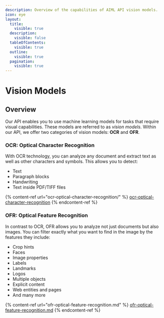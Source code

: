 ```yaml
---
description: Overview of the capabilities of AIML API vision models.
icon: eye
layout:
  title:
    visible: true
  description:
    visible: false
  tableOfContents:
    visible: true
  outline:
    visible: true
  pagination:
    visible: true
---
```


# Vision Models

## Overview

Our API enables you to use machine learning models for tasks that require visual capabilities. These models are referred to as _vision models_. Within our API, we offer two categories of vision models: **OCR** and **OFR**.

### OCR: Optical Character Recognition

With OCR technology, you can analyze any document and extract text as well as other characters and symbols. This allows you to detect:

* Text
* Paragraph blocks
* Handwriting
* Text inside PDF/TIFF files

{% content-ref url="ocr-optical-character-recognition/" %}
[ocr-optical-character-recognition](ocr-optical-character-recognition/)
{% endcontent-ref %}

### OFR: Optical Feature Recognition

In contrast to OCR, OFR allows you to analyze not just documents but also images. You can filter exactly what you want to find in the image by the features they include:

* Crop hints
* Faces
* Image properties
* Labels
* Landmarks
* Logos
* Multiple objects
* Explicit content
* Web entities and pages
* And many more

{% content-ref url="ofr-optical-feature-recognition.md" %}
[ofr-optical-feature-recognition.md](ofr-optical-feature-recognition.md)
{% endcontent-ref %}
